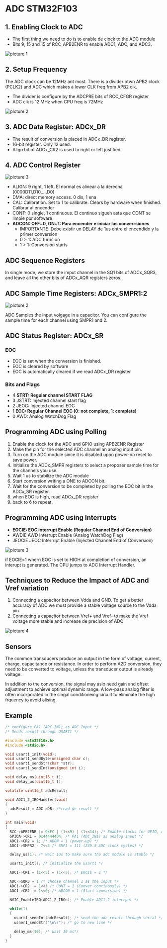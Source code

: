 # ADC STM32F103

## 1. Enabling Clock to ADC

- The first thing we need to do is to enable de clock to the ADC module
- Bits 9, 15 and 15 of RCC_APB2ENR to enable ADC1, ADC, and ADC3.

![picture 1](../images/c754e1e54b04bc727a39c5e444ef05e82b4b81d4de8fe2e772b6305ccf3a45af.png)

## 2. Setup Frequency

The ADC clock can be 12MHz ant most. There is a divider btwn APB2 clock (PCLK2) and ADC which makes a lower CLK freq from APB2 clk.

- The divider is configure by the ADCPRE bits of RCC_CFGR register
- ADC clk is 12 MHz when CPU freq is 72MHz

![picture 2](../images/41faa54fa327cd78814dbb0ad40bc261dd15dfcaa6528a5949aa76ca3a9d7aab.png)  

## 3. ADC Data Register: ADCx_DR

- The result of conversion is placed in ADCx_DR register.
- 16-bit register. Only 12 used.
- Align bit of ADCx_CR2 is used to right or left justified.

## 4. ADC Control Register

![picture 3](../images/8e0433254c30d75fce00bb231ab30960f829223205158108d36c9627088ce9ff.png)  

- ALIGN: 9 right, 1 left. El normal es alinear a la derecha (0000D11,D10,...,D0)
- DMA: direct memory access. 0 dis, 1 ena
- CAL: Calibration. Set to 1 to calibrate. Clears by hardware when finished. Calibrar al encender
- CONT: 0 single, 1 continuous. El continuo sigueh asta que CONT se limpie por software
- __ADCON: OFF=0, ON=1: Para encender e iniciar las converrsiones__
  - IMPORTANTE: Debe existir un DELAY de 1us entre el encendido y la primer conversion
  - 0 > 1: ADC turns on
  - 1 > 1: Conversion starts

## ADC Sequence Registers

In single mode, we store the imput channel in the SQ1 bits of ADCx_SQR3, and leave all the other bits of ADCx_AQR registers zeros.

## ADC Sample Time Registers: ADCx_SMPR1:2

![picture 2](../images/6f651d6649f31ebf028138ddfe207e38da4d4c95f6f0b3753cf329d2388875fc.png)  

ADC Samples the input volgage in a capacitor. You can configure the sample time for each channel using SMPR1 and 2.

## ADC Status Register: ADCx_SR

### EOC

- EOC is set when the conversion is finished.
- EOC is cleared by software
- EOC is automatically cleared if we read ADCx_DR register

### Bits and Flags

- 4 __STRT: Regular channel START FLAG__
- 3 JSTRT: Injected channel start flag
- 2 JEOC: Injected channel EOC
- 1 __EOC: Regular Channel EOC (0: not complete, 1: complete)__
- 0 AWD: Analog WatchDog Flag
  
## Programming ADC using Polling

1. Enable the clock for the ADC and GPIO using APB2ENR Register
2. Make the pin for the selected ADC channel an analog input pin.
3. Turn on the ADC module since it is disabled upon power-on reset to save power.
4. Initialize the ADCx_SMPR registers to select a proposer sample time for the channels you use.
5. Wait  1 us to stabilize the ADC module
6. Start conversion writing a ONE to ADCON bit.
7. Wait for the conversion to be completed by polling the EOC bit in the ADCx_SR register.
8. when EOC is high, read ADCx_DR register
9. back to 6 to repeat.

## Programming ADC using Interrupts

- __EOCIE: EOC Interrupt Enable (Regular Channel End of Conversion)__
- AWDIE AWD Interrupt Enable (Analog WatchDog Flag)
- JEOCIE JEOC Interrupt Enable (Injected Channel End of Conversion)

![picture 3](../images/b852b2395d7f9931188a49234b9768ee3e19aa9e4f407a5df9b40fc92efcce40.png)  

if EOCIE=1 whern EOC is set to HIGH at completion of conversion, an interupt is generated. The CPU jumps to ADC Interrupt Handler.

## Techniques to Reduce the Impact of ADC and Vref variation

1. Connecting a capacitor between Vdda and GND. To get a better accuracy of ADC we must provide a stable voltage source to the Vdda pin.
2. Connecting a capacitor between Vref+ and Vref- to make the Vref voltage more stable and increase de precision of ADC

![picture 4](../images/74beff59fb6f63b4692d30743daf823edeea7efc1cba155742bad1f91f1c3285.png)  

## Sensors

The common transducers produce an output in the form of voltage, current, charge, capacitance or resistance. In order to perform A2D conversion, they need to be converted to voltage, unless the transducer output is already voltage.

In addition to the conversion, the signal may aslo need gain and offset adjustment to achieve optimal dynamic range. A low-pass analog filter is often incorporated in the singal conditioneing circuit to eliminate the high frquency to avoid alising.

## Example

```c
/* configure PA1 (ADC_IN1) as ADC Input */
/* Sends result through USART1 */

#include <stm32f10x.h>
#include <stdio.h>

void usart1_init(void);
void usart1_sendByte(unsigned char c);
void usart1_sendStr(char *str);
void usart1_sendInt(unsigned int i);

void delay_ms(uint16_t t);
void delay_us(uint16_t t);

volatile uint16_t adcResult;

void ADC1_2_IRQHandler(void)
{
  adcResult = ADC->DR; /*read de result */
}

int main(void)
{
  RCC->APB2ENR |= 0xFC | (1<<9) | (1<<14); /* Enable clocks for GPIO, ADC1 clock, and USART1 */
  GPIOA->CRL = 0x44444404; /* PA1 (ADC_IN1) as analog input */
  ADC1->CR2 = 1; /* ADON = 1 (power-up) */
  ADC1->SMPR2 - 7<<3 /* SMP1 = 111 (239.5 ADC clock cycles) */

  delay_us(1); /* wait 1us to make sure the adc module is stable */

  usart1_init(); /* initialize the usart1 */

  ADC1->CR1 = (1<<5) = (1<<5); /* EOCIE = 1 */

  ADC->SQR3 = 1 /* choose channel 1 as the input */
  ADC1->CR2 |= 1<<1 /* CONT = 1 (Conver continously) */
  ADC1->CR2 |= 1<<0; /* ADCON = 1 (Start conversion) */

  NVIC_EnableIRQ(ADC1_2_IRQn); /* Enable ADC1_2 interrput */

  while(1)
  {
    usart1_sendInt(adcResult); /* send the adc result through serial */
    usaer1_sendStr("\n\r"); /* go to new line */

    delay_ms(10); /* wait 10 ms*/
  }
}

```
